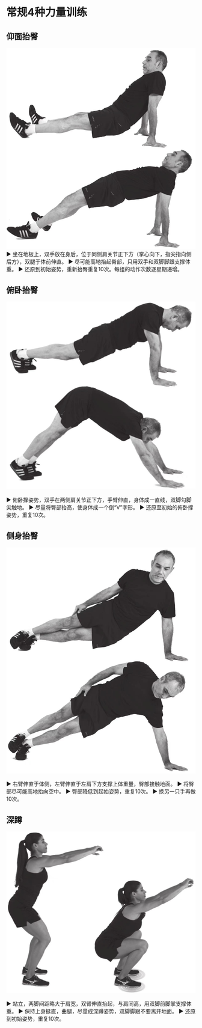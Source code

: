 # 常规4种力量训练

## 仰面抬臀
![5271705721571_.pic](assets/5271705721571_.pic.jpg)
► 坐在地板上，双手放在身后，位于同侧肩关节正下方（掌心向下，指尖指向侧后方），双腿于体前伸直。
► 尽可能高地抬起臀部，只用双手和双脚脚跟支撑体重。
► 还原到初始姿势，重新抬臀重复10次。每组的动作次数逐星期递增。



## 俯卧抬臀


![5281705721579_.pic](assets/5281705721579_.pic.jpg)

► 俯卧撑姿势，双手在两侧肩关节正下方，手臂伸直，身体成一直线，双脚勾脚尖触地。
► 尽量将臀部抬高，使身体成一个倒“V”字形。
► 还原至初始的俯卧撑姿势，重复10次。

## 侧身抬臀
![5291705721587_.pic](assets/5291705721587_.pic.jpg)


► 右臂伸直于体侧，左臂伸直于左肩下方支撑上体重量，臀部接触地面。
► 将臀部尽可能高地抬向空中。
► 臀部降低到起始姿势，重复10次。
► 换另一只手再做10次。



## 深蹲
![5301705721594_.pic](assets/5301705721594_.pic.jpg)

► 站立，两脚间距略大于肩宽，双臂伸直抬起，与肩同高，用双脚前脚掌支撑体重。
► 保持上身挺直，曲腿，尽量成深蹲姿势，双脚脚跟不要离开地面。
► 还原到初始姿势，重复10次。